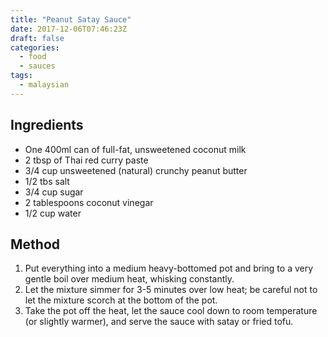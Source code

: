 ```yaml
---
title: "Peanut Satay Sauce"
date: 2017-12-06T07:46:23Z
draft: false
categories: 
  - food
  - sauces
tags:
  - malaysian
---
```


## Ingredients

* One 400ml can of full-fat, unsweetened coconut milk
* 2 tbsp of Thai red curry paste
* 3/4 cup unsweetened (natural) crunchy peanut butter
* 1/2 tbs salt
* 3/4 cup sugar
* 2 tablespoons coconut vinegar
* 1/2 cup water

## Method

1. Put everything into a medium heavy-bottomed pot and bring to a very gentle boil over medium heat, whisking constantly.
1. Let the mixture simmer for 3-5 minutes over low heat; be careful not to let the mixture scorch at the bottom of the pot.
1. Take the pot off the heat, let the sauce cool down to room temperature (or slightly warmer), and serve the sauce with satay or fried tofu.